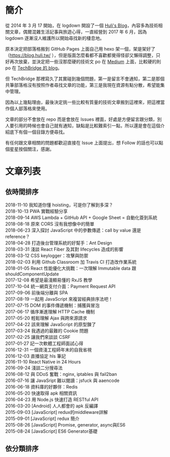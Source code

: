# 簡介

從 2014 年 3 月 17 開始，在 logdown 開設了一個 [Huli's Blog](http://huli.logdown.com/)，內容多為技術相關文章，偶爾混雜生活記事與旅遊心得，一直經營到 2017 年 6 月，因為 logdown 逐漸沒人維護所以開始尋找新的棲息地。

原本決定把部落格搬到 GitHub Pages 上面自己用 hexo 架一個，架是架好了（https://blog.huli.tw/ ），但是版面怎麼看都不喜歡都覺得怪卻又懶得調整，只好再次放棄，並決定把一些沒那麼硬的技術文 po 在 [Medium](https://medium.com/@hulitw) 上面，比較硬的則 po 在 [TechBridge 的 blog](https://blog.techbridge.cc/)。

但 TechBridge 那裡寫久了其實碰到幾個問題，第一是留言不會通知，第二是那個共筆部落格沒有按照作者尋找文章的功能，第三是我現在資源有點分散，希望能集中管理。

因為以上幾點理由，最後決定挑一些比較有質量的技術文章搬到這裡來，把這裡當作個人部落格來使用。

文章的部分不會放在 repo 而是會放在 Issues 裡面，好處是方便留言跟分類，別人要引用的時候也會自己就有通知，缺點是比較難索引一點，所以還是會在這個介紹底下有個一個目錄方便尋找。

有任何跟文章相關的問題都歡迎直接在 Issue 上面提出，想 Follow 的話也可以點個星星按個關注，感謝。

# 文章列表

## 依時間排序


2018-11-10 我知道你懂 hoisting，可是你了解到多深？  
2018-10-13 PWA 實戰經驗分享  
2018-09-14 AWS Lambda + GitHub API + Google Sheet = 自動化簽到系統  
2018-08-18 原來 CORS 沒有我想像中的簡單  
2018-06-23 深入探討 JavaScript 中的參數傳遞：call by value 還是 reference？  
2018-04-28 打造後台管理系統的好幫手：Ant Design  
2018-03-31 淺談 React Fiber 及其對 lifecycles 造成的影響  
2018-03-12 CSS keylogger：攻擊與防禦  
2018-02-03 利用 Github Classroom 加 Travis CI 打造改作業系統  
2018-01-05 React 性能優化大挑戰：一次理解 Immutable data 跟 shouldComponentUpdate  
2017-12-08 希望是最淺顯易懂的 RxJS 教學  
2017-10-04 統一網頁支付介面：Payment Request API  
2017-09-06 前後端分離與 SPA  
2017-08-19 一起用 JavaScript 來複習經典排序法吧！  
2017-07-15 DOM 的事件傳遞機制：捕獲與冒泡  
2017-06-17 循序漸進理解 HTTP Cache 機制  
2017-05-20 輕鬆理解 Ajax 與跨來源請求  
2017-04-22 該來理解 JavaScript 的原型鍊了  
2017-03-24 我遇過的最難的 Cookie 問題  
2017-02-25 讓我們來談談 CSRF  
2017-01-27 記一次軟體工程師面試心得  
2016-12-31 一個資淺工程師年末的自我省視  
2016-12-03 直播協定 hls 筆記  
2016-11-10 React Native in 24 Hours  
2016-09-24 淺談二分搜尋法  
2016-08-12 與 DDoS 奮戰：nginx, iptables 與 fail2ban  
2016-07-16 讓 JavaSript 難以閱讀：jsfuck 與 aaencode  
2016-06-18 資料庫的好夥伴：Redis  
2016-05-20 快速取得 apk 相關資訊  
2016-04-23 用 Node.js 快速打造 RESTful API  
2016-03-20 [Android] 人人都會的 apk 反編譯  
2015-09-03 [JavaScript] redux的middleware詳解  
2015-09-01 [JavaScript] redux 簡介  
2015-08-26 [JavaScript] Promise, generator, async與ES6  
2015-08-24 [JavaScript] ES6 Generator基礎  



## 依分類排序
